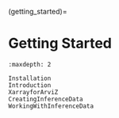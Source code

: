 (getting_started)=

# Getting Started

```{toctree}
:maxdepth: 2

Installation
Introduction
XarrayforArviZ
CreatingInferenceData
WorkingWithInferenceData
```
